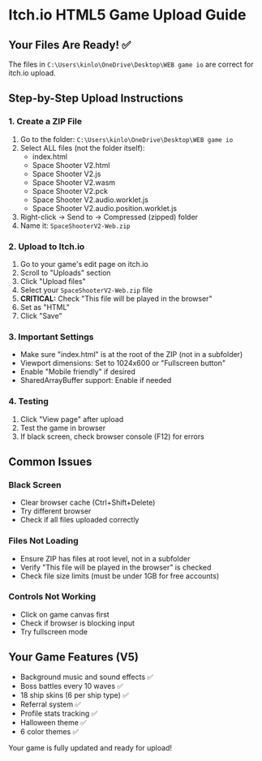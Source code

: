 # Itch.io HTML5 Game Upload Guide

## Your Files Are Ready! ✅

The files in `C:\Users\kinlo\OneDrive\Desktop\WEB game io` are correct for itch.io upload.

## Step-by-Step Upload Instructions

### 1. Create a ZIP File
1. Go to the folder: `C:\Users\kinlo\OneDrive\Desktop\WEB game io`
2. Select ALL files (not the folder itself):
   - index.html
   - Space Shooter V2.html
   - Space Shooter V2.js
   - Space Shooter V2.wasm
   - Space Shooter V2.pck
   - Space Shooter V2.audio.worklet.js
   - Space Shooter V2.audio.position.worklet.js
3. Right-click → Send to → Compressed (zipped) folder
4. Name it: `SpaceShooterV2-Web.zip`

### 2. Upload to Itch.io
1. Go to your game's edit page on itch.io
2. Scroll to "Uploads" section
3. Click "Upload files"
4. Select your `SpaceShooterV2-Web.zip` file
5. **CRITICAL:** Check "This file will be played in the browser"
6. Set as "HTML"
7. Click "Save"

### 3. Important Settings
- Make sure "index.html" is at the root of the ZIP (not in a subfolder)
- Viewport dimensions: Set to 1024x600 or "Fullscreen button"
- Enable "Mobile friendly" if desired
- SharedArrayBuffer support: Enable if needed

### 4. Testing
1. Click "View page" after upload
2. Test the game in browser
3. If black screen, check browser console (F12) for errors

## Common Issues

### Black Screen
- Clear browser cache (Ctrl+Shift+Delete)
- Try different browser
- Check if all files uploaded correctly

### Files Not Loading
- Ensure ZIP has files at root level, not in a subfolder
- Verify "This file will be played in the browser" is checked
- Check file size limits (must be under 1GB for free accounts)

### Controls Not Working
- Click on game canvas first
- Check if browser is blocking input
- Try fullscreen mode

## Your Game Features (V5)
- Background music and sound effects ✅
- Boss battles every 10 waves ✅
- 18 ship skins (6 per ship type) ✅
- Referral system ✅
- Profile stats tracking ✅
- Halloween theme ✅
- 6 color themes ✅

Your game is fully updated and ready for upload!
